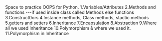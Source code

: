 Space to practice OOPS for Python.
1.Variables/Attributes
2.Methods and functions
---if used inside class called Methods else functions
3.Construct0ors
4.Instance methods, Class methods, stactic methods
5.getters and setters
6.Inheritance
7.Encapsulation
8.Abstraction
9.Where all we used Inheritance
10.Polymorphism & where we used it.
11.Polymorphism in Inheritance
